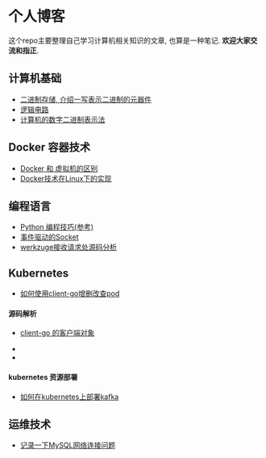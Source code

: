 # 个人博客
这个repo主要整理自己学习计算机相关知识的文章, 也算是一种笔记.  **欢迎大家交流和指正**.

## 计算机基础

- [二进制存储, 介绍一写表示二进制的元器件](./csapp/bin-store.md)
- [逻辑电路](./csapp/logic-circuit.md)
- [计算机的数字二进制表示法](./csapp/number-basic.md)

## Docker 容器技术

- [Docker 和 虚拟机的区别](./docker/docker-basic.md)
- [Docker技术在Linux下的实现](./docker/docker-linux.md)

## 编程语言

- [Python 编程技巧(参考)](./post/python-skill.md)
- [事件驱动的Socket](./post/socket-for-ioevent.md)
- [werkzuge接收请求处源码分析](./post/werkzuge-request.md)

## Kubernetes 

- [如何使用client-go增删改查pod](./k8s/client-go/client-go-pod-operator.md)

#### 源码解析

- [client-go 的客户端对象](./k8s/client-go的四种客户端.md)

- 
- 

#### kubernetes 资源部署

- [如何在kubernetes上部署kafka](./k8s/kafka-deploy-on-k8s.md)



## 运维技术

- [记录一下MySQL网络连接问题](./post/mysql-network.md)

